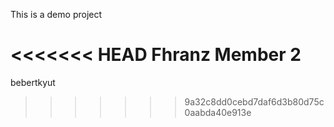 This is a demo project

<<<<<<< HEAD
Fhranz Member 2
=======
bebertkyut
>>>>>>> 9a32c8dd0cebd7daf6d3b80d75c0aabda40e913e
